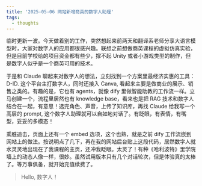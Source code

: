 ```yaml
---
title: '2025-05-06 网站新增商英的数字人助理'
tags:
  - thoughts
---
```



临时更新一波。今天做着别的工作，突然想起来前两天和翻译系老师分享大语言模型时，大家对数字人的应用都很感兴趣。联想之前想做商英课程的虚拟仿真实验，但是目前学校给的项目资金都有些少，撑不起 Unity 或者小游戏类型的制作，但是数字人似乎是一个商英可用的技术。

于是和 Claude 聊起来对数字人的想法，立刻找到一个方案里最经济实惠的工具：D-ID. 这个平台主打数字人，同时还接入 Canva, 看起来主要是做商业的展示、销售之类的。有趣的是，它也有 agents，就像 dify 里做智能助教的工作流一样。立马创建一个，流程里居然也有 knowledge base，看来也是把 RAG 技术和数字人结合在一起，有意思！选完角色、声音，上传了知识库，再找 Claude 给我写一个高层的 prompt, 这个数字人助理就可以自如地对话了。有眨眼，有表情，有嘴型，妥妥的多模态！

乘胜追击，页面上还有一个 embed 选项，这个也熟，就是之前 dify 工作流嵌到网站上的做法。按说明点了几下，再在我的网站后台贴上这段代码，居然数字人就水灵灵地出现在了我课程的主页，还冲我眨眼。太灵了！有种《哈利波特》里学院墙上的动态人像一样，很妙。虽然试用版本只有几个对话轮次，但是体验真的太棒了。等万事俱备，就开始充值续费了。

> Hello, 数字人！